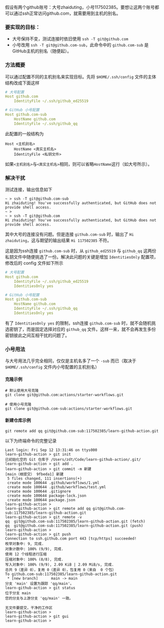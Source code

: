 假设有两个github账号：大号zhaiduting，小号117502385。要想让这两个账号都可以通过ssh正常访问github.com，就需要用到主机的别名。

### 要实现的目标：

- 大号保持不变，测试连接时依旧使用 `ssh -T git@github.com`
- 小号改用 `ssh -T git@github.com-sub`，此命令中的 `github.com-sub` 是GitHub主机的别名（随便起）。

### 方法概要

可以通过配置不同的主机别名来实现目标。先将 `$HOME/.ssh/config` 文件的主体结构改成下面这样

```yaml
# 大号配置
Host github.com
    IdentityFile ~/.ssh/github_ed25519

# GitHub 小号配置
Host github.com-sub
    HostName github.com
    IdentityFile ~/.ssh/github_qq
```

此配置的一般结构为

```
Host <主机别名>
    HostName <真实主机名>
    IdentityFile <私钥文件>
```

如果`<主机别名>`与`<真实主机名>`相同，则可以省略`HostName`这行（如大号所示）。

### 解决干扰

测试连接，输出信息如下

```shell
~ > ssh -T git@github.com-sub
Hi zhaiduting! You've successfully authenticated, but GitHub does not provide shell access.
~ > 
~ > ssh -T git@github.com    
Hi zhaiduting! You've successfully authenticated, but GitHub does not provide shell access.
```

其中大号的连接没有问题。但是连接 `github.com-sub` 时，输出了 `Hi zhaiduting`，这与期望的输出结果 `Hi 117502385` 不符。

这是因为ssh连接 `github.com-sub` 时，从 `github_ed25519` 与 `github_qq` 这两份私钥文件中随便挑选了一份。解决此问题的关键是增加 `IdentitiesOnly` 配置项，修改后的 config 文件如下所示

```yaml
# 大号配置
Host github.com
    IdentityFile ~/.ssh/github_ed25519
    IdentitiesOnly yes

# GitHub 小号配置
Host github.com-sub
    HostName github.com
    IdentityFile ~/.ssh/github_qq
    IdentitiesOnly yes
```

有了 `IdentitiesOnly yes` 的限制，ssh连接 `github.com-sub` 时，就不会随机挑选密钥了，而是固定选择对应的 `github_qq` 文件。这样一来，就不会再发生多份密钥彼此之间互相干扰的问题了。

### 小号用法

与大号用法几乎完全相同，仅仅是主机名多了一个 `-sub` 而已（取决于 `$HOME/.ssh/config` 文件内小号配置的主机别名）

#### 克隆示例

```shell
# 默认使用大号克隆
git clone git@github.com:actions/starter-workflows.git

# 使用小号克隆
git clone git@github.com-sub:actions/starter-workflows.git
```

#### 新建仓库示例

```shell
git remote add qq git@github.com-sub:117502385/learn-github-action.git
```

以下为终端命令的完整记录

```shell
Last login: Fri Sep 12 13:31:46 on ttys000
learn-github-action > git init
已初始化空的 Git 仓库于 /Users/zdt/Code/learn-github-action/.git/
learn-github-action > git add .
learn-github-action > git commit -m 新建
[main（根提交） 9fbeda1] 新建
 5 files changed, 111 insertions(+)
 create mode 100644 .github/workflows/1.yml
 create mode 100644 .github/workflows/test.yml
 create mode 100644 .gitignore
 create mode 100644 package-lock.json
 create mode 100644 package.json
learn-github-action >
learn-github-action > git remote add qq git@github.com-sub:117502385/learn-github-action.git
learn-github-action > git remote -v
qq	git@github.com-sub:117502385/learn-github-action.git (fetch)
qq	git@github.com-sub:117502385/learn-github-action.git (push)
learn-github-action >
learn-github-action > git push
Connection to ssh.github.com port 443 [tcp/https] succeeded!
枚举对象中: 9, 完成.
对象计数中: 100% (9/9), 完成.
使用 12 个线程进行压缩
压缩对象中: 100% (8/8), 完成.
写入对象中: 100% (9/9), 2.09 KiB | 2.09 MiB/s, 完成.
总共 9（差异 0），复用 0（差异 0），包复用 0（来自  0 个包）
To github.com-sub:117502385/learn-github-action.git
 * [new branch]      main -> main
分支 'main' 设置为跟踪 'qq/main'。
learn-github-action > git status
位于分支 main
您的分支与上游分支 'qq/main' 一致。

无文件要提交，干净的工作区
learn-github-action >
learn-github-action > git gui
learn-github-action >
```
